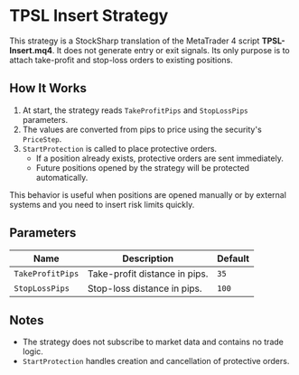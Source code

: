 # TPSL Insert Strategy

This strategy is a StockSharp translation of the MetaTrader 4 script **TPSL-Insert.mq4**. It does not generate entry or exit signals. Its only purpose is to attach take-profit and stop-loss orders to existing positions.

## How It Works

1. At start, the strategy reads `TakeProfitPips` and `StopLossPips` parameters.
2. The values are converted from pips to price using the security's `PriceStep`.
3. `StartProtection` is called to place protective orders.
   - If a position already exists, protective orders are sent immediately.
   - Future positions opened by the strategy will be protected automatically.

This behavior is useful when positions are opened manually or by external systems and you need to insert risk limits quickly.

## Parameters

| Name | Description | Default |
|------|-------------|---------|
| `TakeProfitPips` | Take-profit distance in pips. | `35` |
| `StopLossPips` | Stop-loss distance in pips. | `100` |

## Notes

- The strategy does not subscribe to market data and contains no trade logic.
- `StartProtection` handles creation and cancellation of protective orders.
